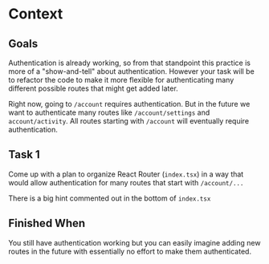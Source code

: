 # Context

## Goals

Authentication is already working, so from that standpoint this practice is more of a "show-and-tell" about authentication. However your task will be to refactor the code to make it more flexible for authenticating many different possible routes that might get added later.

Right now, going to `/account` requires authentication. But in the future we want to authenticate many routes like `/account/settings` and `account/activity`. All routes starting with `/account` will eventually require authentication.

## Task 1

Come up with a plan to organize React Router (`index.tsx`) in a way that would allow authentication for many routes that start with `/account/...`

There is a big hint commented out in the bottom of `index.tsx`

## Finished When

You still have authentication working but you can easily imagine adding new routes in the future with essentially no effort to make them authenticated.
